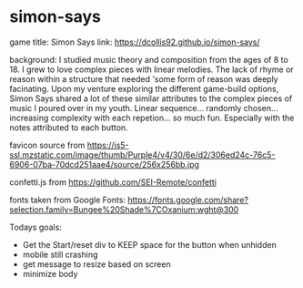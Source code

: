 # simon-says

game title: Simon Says
link: https://dcollis92.github.io/simon-says/

background:
I studied music theory and composition from the ages of 8 to 18. I grew to love complex pieces with linear melodies. The lack of rhyme or reason within a structure that needed 'some form of reason was deeply facinating. Upon my venture exploring the different game-build options, Simon Says shared a lot of these similar attributes to the complex pieces of music I poured over in my youth. Linear sequence... randomly chosen... increasing complexity with each repetion... so much fun. Especially with the notes attributed to each button. 

favicon source from https://is5-ssl.mzstatic.com/image/thumb/Purple4/v4/30/6e/d2/306ed24c-76c5-6906-07ba-70dcd251aae4/source/256x256bb.jpg

confetti.js from https://github.com/SEI-Remote/confetti

fonts taken from Google Fonts:
https://fonts.google.com/share?selection.family=Bungee%20Shade%7COxanium:wght@300



Todays goals:
- Get the Start/reset div to KEEP space for the button when unhidden
- mobile still crashing
- get message to resize based on screen
- minimize body